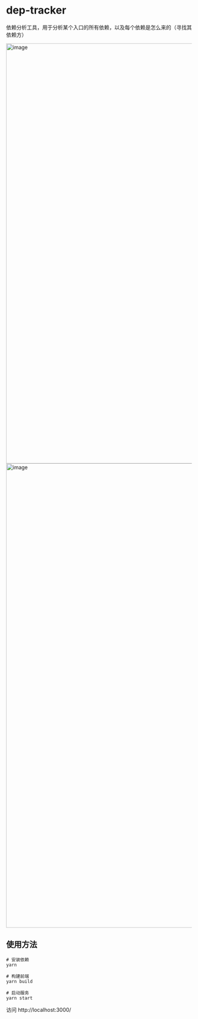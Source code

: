 # dep-tracker

依赖分析工具，用于分析某个入口的所有依赖，以及每个依赖是怎么来的（寻找其依赖方）

<img width="1139" alt="image" src="https://github.com/mefive/dep-tracker/assets/6426420/ecd5376b-d165-4050-9a21-2903a6776040">
<img width="1259" alt="image" src="https://github.com/mefive/dep-tracker/assets/6426420/5c6ec527-d5bf-4258-8138-641fdb188dd9">


## 使用方法

```
# 安装依赖
yarn

# 构建前端
yarn build

# 启动服务
yarn start
```

访问 http://localhost:3000/
